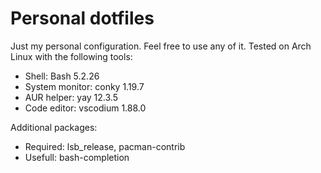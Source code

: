 # Personal dotfiles
Just my personal configuration. Feel free to use any of it. Tested on Arch Linux with the following tools:

- Shell: Bash 5.2.26 
- System monitor: conky 1.19.7
- AUR helper: yay 12.3.5
- Code editor: vscodium 1.88.0

Additional packages:
- Required: lsb_release, pacman-contrib
- Usefull: bash-completion
